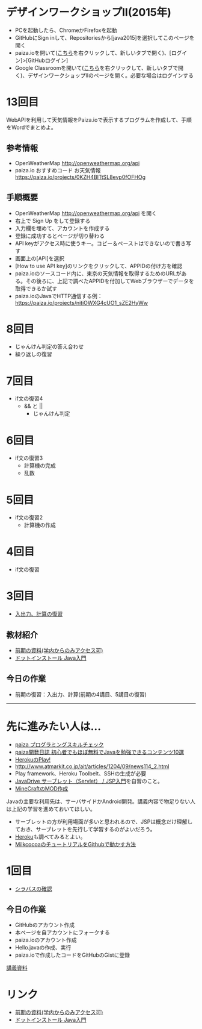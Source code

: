# デザインワークショップII(2015年) 

- PCを起動したら、ChromeかFirefoxを起動
- GitHubにSign inして、Repositoriesから[java2015]を選択してこのページを開く
- paiza.ioを開いて([こちら](https://paiza.io)を右クリックして、新しいタブで開く)、[ログイン]>[GitHubログイン]
- Google Classroomを開いて([こちら](https://classroom.google.com/)を右クリックして、新しいタブで開く)、デザインワークショップIIのページを開く。必要な場合はログインする

# 13回目
WebAPIを利用して天気情報をPaiza.ioで表示するプログラムを作成して、手順をWordでまとめよ。

## 参考情報
- OpenWeatherMap http://openweathermap.org/api
- paiza.io おすすめコード お天気情報 https://paiza.io/projects/0KZH4BITtSL8evp0fOFHOg

## 手順概要
- OpenWeatherMap http://openweathermap.org/api を開く
- 右上で Sign Up をして登録する
- 入力欄を埋めて、アカウントを作成する
- 登録に成功するとページが切り替わる
- API keyがアクセス時に使うキー。コピー＆ペーストはできないので書き写す
- 画面上の[API]を選択
- [How to use API key]のリンクをクリックして、APPIDの付け方を確認
- paiza.ioのソースコード内に、東京の天気情報を取得するためのURLがある。その後ろに、上記で調べたAPPIDを付加してWebブラウザーでデータを取得できるか試す
- paiza.ioのJavaでHTTP通信する例： https://paiza.io/projects/nitiOWXG4cUO1_sZE2HyWw


# 8回目
- じゃんけん判定の答え合わせ
- 繰り返しの復習

# 7回目
- if文の復習4
  - && と ||
    - じゃんけん判定

# 6回目
- if文の復習3
  - 計算機の完成
  - 乱数

# 5回目
- if文の復習2
  - 計算機の作成

# 4回目
- if文の復習

# 3回目
- [入出力、計算の復習](https://github.com/tanakaedu/java2015/wiki/03%E5%9B%9E%E7%9B%AE)

## 教材紹介
- [前期の資料(学内からのみアクセス可)](https://sites.google.com/a/tama.ac.jp/naka-lecture/desiws2015?pli=1)
- [ドットインストール Java入門](http://dotinstall.com/lessons/basic_java)

## 今日の作業
- 前期の復習：入出力、計算(前期の4講目、5講目の復習)

----

# 先に進みたい人は…
- [paiza プログラミングスキルチェック](https://paiza.jp/challenges/info)
- [paiza開発日誌 初心者でもほぼ無料でJavaを勉強できるコンテンツ10選](http://paiza.hatenablog.com/entry/2015/03/31/%E5%88%9D%E5%BF%83%E8%80%85%E3%81%A7%E3%82%82%E3%81%BB%E3%81%BC%E7%84%A1%E6%96%99%E3%81%A7Java%E3%82%92%E5%8B%89%E5%BC%B7%E3%81%A7%E3%81%8D%E3%82%8B%E3%82%B3%E3%83%B3%E3%83%86%E3%83%B3%E3%83%8410%E9%81%B8) 
- [HerokuのPlay!](https://devcenter.heroku.com/articles/getting-started-with-play)
 - http://www.atmarkit.co.jp/ait/articles/1204/09/news114_2.html
 - Play framework、Heroku Toolbelt、SSHの生成が必要
- [JavaDrive サーブレット（Servlet） / JSP入門](http://www.javadrive.jp/servlet/)を自習のこと。
- [MineCraftのMOD作成](http://www26.atwiki.jp/minecraft/pages/86.html)

Javaの主要な利用先は、サーバサイドかAndroid開発。講義内容で物足りない人は上記の学習を進めておいてほしい。


- サーブレットの方が利用場面が多いと思われるので、JSPは概念だけ理解しておき、サーブレットを先行して学習するのがよいだろう。
- [Heroku](http://codezine.jp/article/detail/8051)も調べてみるとよい。
- [MilkcocoaのチュートリアルをGithubで動かす方法](https://github.com/tanakaedu/dat14_fall/wiki/Milkcocoa%E3%82%92%E7%B0%A1%E5%8D%98%E3%81%AB%E4%BD%BF%E3%81%86)

# 1回目
- [シラバスの確認](https://github.com/tanakaedu/java2015/blob/master/designii.pdf)

## 今日の作業
- GitHubのアカウント作成
- 本ページを自アカウントにフォークする
- paiza.ioのアカウント作成
- Hello.javaの作成、実行
- paiza.ioで作成したコードをGitHubのGistに登録

[講義資料](https://github.com/tanakaedu/java2015/wiki/01%E5%9B%9E%E7%9B%AE)


# リンク
- [前期の資料(学内からのみアクセス可)](http://www.rye.tama.ac.jp/hiki/?Lecture)
- [ドットインストール Java入門](http://dotinstall.com/lessons/basic_java)

